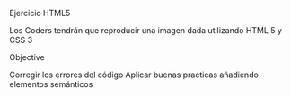 Ejercicio HTML5


Los Coders tendrán que reproducir una imagen dada utilizando HTML 5 y CSS 3

Objective

Corregir los errores del código
Aplicar buenas practicas añadiendo elementos semánticos